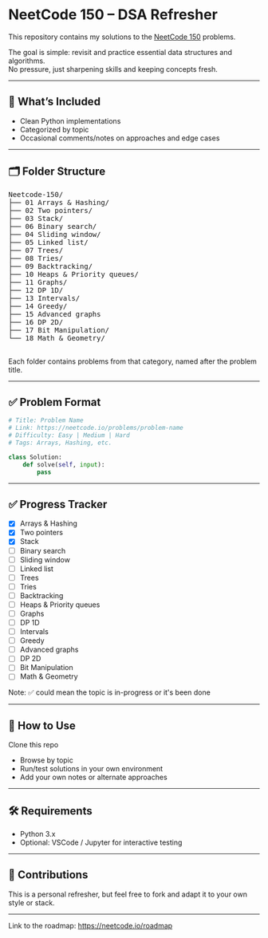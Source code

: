 # NeetCode 150 – DSA Refresher

This repository contains my solutions to the [NeetCode 150](https://neetcode.io/roadmap) problems.

The goal is simple: revisit and practice essential data structures and algorithms.  
No pressure, just sharpening skills and keeping concepts fresh.

---

## 📌 What’s Included

- Clean Python implementations
- Categorized by topic
- Occasional comments/notes on approaches and edge cases

---

## 🗂️ Folder Structure

<pre>
Neetcode-150/
├── 01 Arrays & Hashing/
├── 02 Two pointers/
├── 03 Stack/ 
├── 06 Binary search/
├── 04 Sliding window/
├── 05 Linked list/
├── 07 Trees/
├── 08 Tries/
├── 09 Backtracking/
├── 10 Heaps & Priority queues/
├── 11 Graphs/
├── 12 DP 1D/
├── 13 Intervals/
├── 14 Greedy/
├── 15 Advanced graphs
├── 16 DP 2D/
├── 17 Bit Manipulation/
└── 18 Math & Geometry/

</pre>


Each folder contains problems from that category, named after the problem title.

---

## ✅ Problem Format

```python
# Title: Problem Name
# Link: https://neetcode.io/problems/problem-name
# Difficulty: Easy | Medium | Hard
# Tags: Arrays, Hashing, etc.

class Solution:
    def solve(self, input):
        pass
```

---

## ✅ Progress Tracker

- [X] Arrays & Hashing
- [X] Two pointers
- [X] Stack
- [ ] Binary search
- [ ] Sliding window
- [ ] Linked list
- [ ] Trees
- [ ] Tries
- [ ] Backtracking
- [ ] Heaps & Priority queues
- [ ] Graphs
- [ ] DP 1D
- [ ] Intervals
- [ ] Greedy
- [ ] Advanced graphs
- [ ] DP 2D
- [ ] Bit Manipulation
- [ ] Math & Geometry

Note: ✅ could mean the topic is in-progress or it's been done

---
## 📎 How to Use
Clone this repo

- Browse by topic
- Run/test solutions in your own environment
- Add your own notes or alternate approaches

---

## 🛠 Requirements

- Python 3.x
- Optional: VSCode / Jupyter for interactive testing

---

## 🤝 Contributions
This is a personal refresher, but feel free to fork and adapt it to your own style or stack.

---

Link to the roadmap: https://neetcode.io/roadmap


